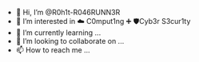 - 👋 Hi, I’m @R0h1t-R046RUNN3R
- 👀 I’m interested in ☁️ C0mput1ng ➕  🛡️Cyb3r S3cur1ty
- 🌱 I’m currently learning ...
- 💞️ I’m looking to collaborate on ...
- 📫 How to reach me ... 

<!---
R0h1t-R046RUNN3R/R0h1t-R046RUNN3R is a ✨ special ✨ repository because its `README.md` (this file) appears on your GitHub profile.
You can click the Preview link to take a look at your changes.
--->
